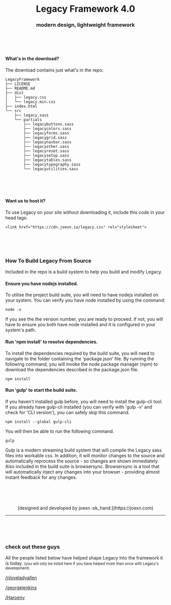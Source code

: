 <h1 align="center"> Legacy Framework 4.0 </h1>
<h3 align="center"> modern design, lightweight framework </h3>

<br><br><br>

#### What's in the download?

The download contains just what's in the repo:

```
LegacyFramework
├── LICENSE
├── README.md
├── dist
│   ├── legacy.css
│   └── legacy.min.css
├── index.html
└── src
    ├── legacy.sass
    └── partials
        ├── legacybuttons.sass
        ├── legacycolors.sass
        ├── legacyforms.sass
        ├── legacygrid.sass
        ├── legacynavbar.sass
        ├── legacyother.sass
        ├── legacyreset.sass
        ├── legacysetup.sass
        ├── legacytables.sass
        ├── legacytypography.sass
        └── legacyutilities.sass
```

<br><br><br>

#### Want us to host it?

To use Legacy on your site without downloading it, include this code in your head tags:

    <link href="https://cdn.joexn.io/legacy.css" rel="stylesheet">

<br><br><br>



### How To Build Legacy From Source

Included in the repo is a build system to help you build and modify Legacy. 

#### Ensure you have nodejs installed.
To utilise the project build suite, you will need to have nodejs installed on your system. You can verify you have node installed by using the command:

    node -v

If you see the the version number, you are ready to proceed. If not, you will have to ensure you both have node installed and it is configured in your system's path. 

#### Run 'npm install' to resolve dependencies.
To install the dependencies required by the build suite, you will need to navigate to the folder containing the 'package.json' file. By running the following command, you will invoke the node package manager (npm) to download the dependencies described in the package.json file. 

    npm install
    

#### Run 'gulp' to start the build suite.
If you haven't installed gulp before, you will need to install the gulp-cli tool. If you already have gulp-cli installed (you can verify with 'gulp -v' and check for 'CLI version'), you can safely skip this command.

    npm install --global gulp-cli
    
You will then be able to run the following command. 

    gulp
    
Gulp is a modern streaming build system that will compile the Legacy sass files into workable css. In addition, it will monitor changes to the source and automatically reprocess the source - so changes are shown immediately. Also included in the build suite is browsersync. Browsersync is a tool that will automatically inject any changes into your browser - providing almost instant feedback for any changes.  


<br><br><br>

<center>[designed and developed by joexn :ok_hand:](https://joexn.com)</center>

- - -

<br><br><br>

### check out these guys


All the people listed below have helped shape Legacy into the framework it is today.
<small>(you will only be listed here if you have helped more than once with Legacy's development)</small>

[/nloveladyallen](https://github.com/nloveladyallen)

[/georgejenkins](https://github.com/georgejenkins)

[/Haroenv](https://github.com/Haroenv)
